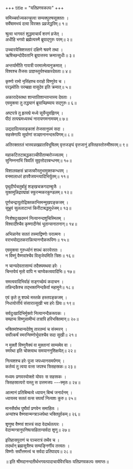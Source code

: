 +++
title = "यतिप्रणवकल्पः"
+++


समिच्चर्वाज्यकान्हुत्वा सम्यक्पुरुषसूक्ततः ।  
सर्वेषामभयं दत्वा विरक्तः प्रव्रजेद्धरिम्॥ १॥

श्रुत्वा भागवतं शुद्धमाचार्यं शरणं व्रजेत् ।  
अधीहि भगवो ब्रह्मेत्यस्मै ब्रूयाद्गुरुः परम्॥ २॥

उच्चारयेत्त्रिशस्तारं दक्षिणे श्रवणे तथा ।  
ऋषिच्छन्दोदैवतानि ब्रूयात्तस्य क्रमात्सुधीः॥ ३॥

अन्तर्यामीति गायत्री परमात्मेत्यनुक्रमात् ।  
विश्वश्च तैजसः प्राज्ञस्तुर्यश्चाक्षरदेवताः॥ ४॥

कृष्णो रामो नृसिंहश्च वराहो विष्णुरेव च ।  
परञ्ज्योतिः परम्ब्रह्म वासुदेव इति क्रमात्॥ ५॥

अकारादेस्तथा शान्तातिशान्तान्तस्य देवताः ।  
एवमुक्त्वा तु तद्ध्यानं ब्रूयाच्छिष्याय सद्गुरुः॥ ६॥

अष्टपत्रे तु हृत्पद्मे मध्ये सूर्येन्दुवह्निगम् ।  
पीठं तत्पद्ममध्यस्थं नारायणमनामयम्॥ ७॥

उद्यदादित्यसङ्काशं तेजसानुपमं सदा ।  
सहस्रेणापि सूर्याणां सञ्ज्ञानानन्दरूपिणम्॥ ८॥

अतिरक्ततलं भास्वन्नखव्रातविभूषितम् वृत्तजङ्घं वृत्तजानुं हस्तिहस्तोरुमीश्वरम्॥ ९॥

महाकटितटाबद्धकाञ्चीपीताम्बरोज्ज्वलम् ।  
सुनिम्ननाभिं त्रिवलिं सुवृत्तोदरबन्धनम्॥ १०॥

विशालवक्षसं भ्राजत्कौस्तुभामुक्तकन्धरम् ।  
वनमालाधरं हारवैजयन्त्यादिभिर्युतम्॥ ११॥

पृथुदीर्घचतुर्बाहुं शङ्खचक्रगदाम्बुजैः ।  
युक्तमुन्निद्रपद्माक्षं स्फुरन्मकरकुण्डलम्॥ १२॥

पूर्णचन्द्रायुतोद्रिक्तकान्तिमन्मुखपङ्कजम् ।  
सुभ्रुवं सुललाटान्तं किरीटाबद्धमूर्धजम्॥ १३॥

निःशेषदुःखदमनं नित्यानन्दशुचिस्मितम् ।  
विश्वादींश्चैव कृष्णादीनेवं भूतान्सनातनान्॥ १४॥

अभिन्नानेव सततं तस्माद्विष्णोः परात्मनः ।  
वराभयोद्यतकरान्नित्यानन्दैकरूपिणः॥ १५॥

एवमुक्त्वा गुरुर्ध्यानं शपथं कारयेत्ततः ।  
न विष्णुं वैष्णवांश्चैव विसृजेयमिति त्रिशः॥ १६॥

न चान्यदेवतासाम्यं तदैक्यमथवा हरेः ।  
चिन्तयेयं मृतो वापि न चाप्येकत्ववादिभिः॥ १७॥

समत्ववादिभिर्वाहं सङ्गच्छेयं कदाचन ।  
तन्निन्दकैश्च तद्भक्तनिन्दकैर्वा महामुने॥ १८॥

एवं कृते तु शपथे मस्तके हस्तपङ्कजम् ।  
निधायोत्तीर्य संसारात्सुखी भव हरेः प्रियः॥ १९॥

सर्वदुःखादिभिर्मुक्तो नित्यानन्दैकरूपकः ।  
सम्प्राप्य विष्णुसामीप्यं तत्रापि हरिभक्तिमान्॥ २०॥

भक्तिमांश्चान्यदेवेषु तारतम्यं च संस्मरन् ।  
सर्वोत्कर्षं स्मरन्विष्णोर्भूयाश्चैव सदा सुखी॥ २१॥

न मुक्तौ विष्णुनैक्यं वा मुक्तानां साम्यमेव वा ।  
स्मरेथा इति चोक्त्वाथ समयाननुशिक्षयेत्॥ २२॥

नित्यशश्च हरेः पूजा जपध्यानसमर्पणम् ।  
कर्तव्यं तु त्वया वत्स जपश्च त्रिसहस्रकः॥ २३॥

मध्यमः प्रणवस्योक्तो योवरः स सहस्रकः ।  
त्रिसहस्रात्परो यस्तु स उत्तमजपः ---स्मृतः॥ २४॥

आत्मानं प्रतिबिम्बत्वे ध्यायन् बिम्बं जनार्दनम् ।  
ध्यायस्व सततं वत्स सपर्यां नित्यशः कुरु॥ २५॥

मानसैर्वाथ पुष्पैर्वा प्रणवेन समाहितः ।  
अन्यांश्च वैष्णवान्मन्त्राञ्जपेथा भक्तिपूर्वकम्॥ २६॥

शृृणुष्व वैष्णवं शास्त्रं सदा वेदार्थतत्परः ।  
वेदान्मन्त्रानुपनिषत्सहितान्सर्वदा शृृणु॥ २७॥

इतिहासपुराणं च पञ्चरात्रं तथैव च ।  
तदर्थान् ब्रह्मसूत्रैश्च सम्यङ्निर्णीय तत्त्वतः ।  
विष्णोः सर्वोत्तमत्त्वं च सर्वदा प्रतिपादय॥ २८॥

॥ इति श्रीमदानन्दतीर्थभगवत्पादाचार्यविरचितः यतिप्रणवकल्पः समाप्तः॥